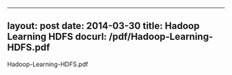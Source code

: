 
 ---
layout: post
date: 2014-03-30
title: Hadoop Learning HDFS
docurl: /pdf/Hadoop-Learning-HDFS.pdf
---

Hadoop-Learning-HDFS.pdf
            